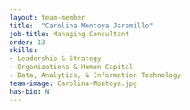 ```yaml
---
layout: team-member
title:  "Carolina Montoya Jaramillo"
job-title: Managing Consultant
order: 13
skills:
- Leadership & Strategy
- Organizations & Human Capital
- Data, Analytics, & Information Technology
team-image: Carolina-Montoya.jpg
has-bio: N
---
```

